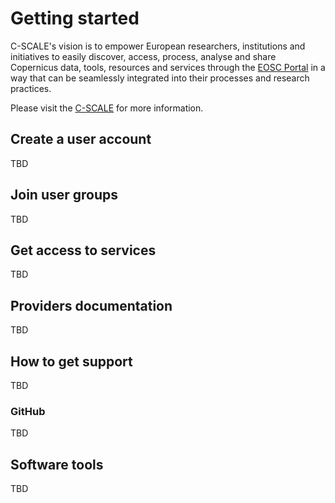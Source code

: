 # Getting started

C-SCALE's vision is to empower European researchers, institutions and initiatives
to easily discover, access, process, analyse and share Copernicus data, tools,
resources and services through the [EOSC Portal](https://eosc-portal.eu/)
in a way that can be seamlessly integrated into their processes and research practices.

Please visit the [C-SCALE](https://c-scale.eu/) for more information.

## Create a user account

TBD

## Join user groups

TBD

## Get access to services

TBD

## Providers documentation

TBD

## How to get support

TBD

### GitHub

TBD

## Software tools

TBD
